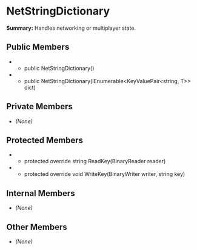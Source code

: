 # NetStringDictionary

**Summary:** Handles networking or multiplayer state.

## Public Members
- - public NetStringDictionary()
- - public NetStringDictionary(IEnumerable<KeyValuePair<string, T>> dict)

## Private Members
- *(None)*

## Protected Members
- - protected override string ReadKey(BinaryReader reader)
- - protected override void WriteKey(BinaryWriter writer, string key)

## Internal Members
- *(None)*

## Other Members
- *(None)*
